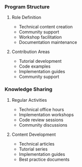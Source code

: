 ### Program Structure
1. Role Definition
   - Technical content creation
   - Community support
   - Workshop facilitation
   - Documentation maintenance

2. Contribution Areas
   - Tutorial development
   - Code examples
   - Implementation guides
   - Community support

### Knowledge Sharing
1. Regular Activities
   - Technical office hours
   - Implementation workshops
   - Code review sessions
   - Community discussions

2. Content Development
   - Technical articles
   - Tutorial series
   - Implementation guides
   - Best practice documents


